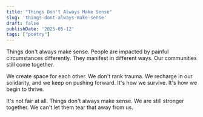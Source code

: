 ```yaml
---
title: "Things Don't Always Make Sense"
slug: 'things-dont-always-make-sense'
draft: false
publishDate: '2025-05-12'
tags: ["poetry"]
---
```

Things don't always make sense. People are impacted by painful circumstances differently. They manifest in different ways. Our communities still come together.

We create space for each other. We don't rank trauma. We recharge in our solidarity, and we keep on pushing forward. It's how we survive. It's how we begin to thrive.

It's not fair at all. Things don't always make sense. We are still stronger together. We can't let them tear that away from us.
